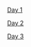 <link href="http://kevinburke.bitbucket.org/markdowncss/markdown.css" rel="stylesheet"></link>

[Day 1](http://sel-columbia.github.io/Nigeria_R_Training/presentation_R.html)

[Day 2](http://sel-columbia.github.io/Nigeria_R_Training/Day2.html)

[Day 3](http://sel-columbia.github.io/Nigeria_R_Training/Day3.html)

